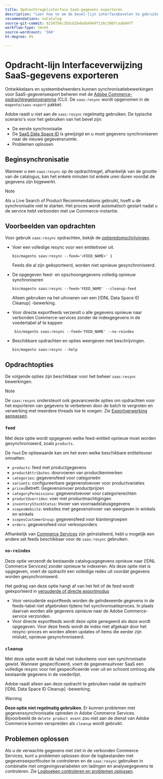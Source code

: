 ```yaml
---
title: Opdrachtregelinterface SaaS-gegevens exporteren
description: "Leer hoe te om de bevel-lijn interfacebevelen te gebruiken om voer en processen voor te beheren [!DNL data export extension] voor Adobe Commerce SaaS services."
recommendations: noCatalog
source-git-commit: 8230756c203cb2b4bdb4949f116c398fcaab84ff
workflow-type: tm+mt
source-wordcount: '560'
ht-degree: 0%

---
```


# Opdracht-lijn Interfaceverwijzing SaaS-gegevens exporteren

Ontwikkelaars en systeembeheerders kunnen synchronisatiebewerkingen voor SaaS-gegevensexport beheren met de [Adobe Commerce-opdrachtregelprogramma](https://experienceleague.adobe.com/en/docs/commerce-operations/configuration-guide/cli/config-cli) (CLI). De `saas:resync` wordt opgenomen in de `magento/saas-export` pakket.

Adobe raadt u niet aan de `saas:resync` regelmatig gebruiken. De typische scenario&#39;s voor het gebruiken van het bevel zijn:

- De eerste synchronisatie
- De [SaaS Data Space ID](https://experienceleague.adobe.com/en/docs/commerce-admin/config/services/saas) is gewijzigd en u moet gegevens synchroniseren naar de nieuwe gegevensruimte.
- Problemen oplossen

## Beginsynchronisatie

Wanneer u een `saas:resync` op de opdrachtregel, afhankelijk van de grootte van de catalogus, kan het enkele minuten tot enkele uren duren voordat de gegevens zijn bijgewerkt.

>[!NOTE]
>Als u Live Search of Product Recommendations gebruikt, hoeft u de synchronisatie niet te starten. Het proces wordt automatisch gestart nadat u de service hebt verbonden met uw Commerce-instantie.

## Voorbeelden van opdrachten

Voor gebruik `saas:resync` opdrachten, bekijk de [optieredomschrijvingen](#command-options).

- Voer een volledige resync voor een entiteitvoer uit.

  ```
  bin/magento saas:resync --feed='<FEED_NAME>' 1
  ```

  Feeds die al zijn geëxporteerd, worden niet opnieuw gesynchroniseerd.

- De opgegeven feed- en opschoongegevens volledig opnieuw synchroniseren

  ```
  bin/magento saas:resync --feed='FEED_NAME' --cleanup-feed
  ```

  Alleen gebruiken na het uitvoeren van een [!DNL Data Space ID Cleanup] -bewerking.

- Voor directe exportfeeds verzendt u alle gegevens opnieuw naar verbonden Commerce-services zonder de indexgegevens in de voedertabel af te kappen

  ```
   bin/magento saas:resync --feed='FEED_NAME' --no-reindex
  ```

- Beschikbare opdrachten en opties weergeven met beschrijvingen.

  ```
  bin/magento saas:resync --help
  ```

## Opdrachtopties

De volgende opties zijn beschikbaar voor het beheer `saas:resync` bewerkingen.

>[!NOTE]
>
>De `saas:resync` ondersteunt ook geavanceerde opties om opdrachten voor het exporteren van gegevens te verbeteren door de batch te vergroten en verwerking met meerdere threads toe te voegen. Zie [Exportverwerking aanpassen](customize-export-processing.md).

### `feed`

Met deze optie wordt opgegeven welke feed-entiteit opnieuw moet worden gesynchroniseerd, zoals `products`.

De `feed` De optiewaarde kan om het even welke beschikbare entiteitsvoer omvatten:

- `products`: feed met productgegevens
- `productAttributes`: doorvoeren van productkenmerken
- `categories`: gegevensfeed voor categorieën
- `variants`: configureerbare gegevenstoevoer voor productvariaties
- `prices`Betreft: Gegevensinvoer productprijzen
- `categoryPermissions`: gegevenstoevoer voor categorierechten
- `productOverrides`: voer met productmachtigingen
- `inventoryStockStatus`: Invoer van voorraadstatusgegevens
- `scopesWebsite`: websites met gegevensinvoer van weergaven in winkels en winkels
- `scopesCustomerGroup`: gegevensfeed voor klantengroepen
- `orders`: gegevensfeed voor verkooporders

Afhankelijk van [Commerce Services](../landing/saas.md) zijn geïnstalleerd, hebt u mogelijk een andere set feeds beschikbaar voor de `saas:resync` gebruiken.

### `no-reindex`

Deze optie verzendt de bestaande catalogusgegevens opnieuw naar [!DNL Commerce Services] zonder opnieuw te indexeren. Als deze optie niet is opgegeven, voert de opdracht een volledige redex uit voordat gegevens worden gesynchroniseerd.

Het gedrag van deze optie hangt af van het feit of de feed wordt geëxporteerd in [verouderde of directe exportmodus](data-synchronization.md#synchronization-modes)

- Voor verouderde exportfeeds worden de geïndexeerde gegevens in de feeds-tabel niet afgebroken tijdens het synchronisatieproces. In plaats daarvan worden alle gegevens opnieuw naar de Adobe Commerce-service verzonden.
- Voor directe exportfeeds wordt deze optie genegeerd als deze wordt opgegeven. Voor deze feeds wordt de index niet afgekapt door het resync-proces en worden alleen updates of items die eerder zijn mislukt, opnieuw gesynchroniseerd.

### `cleanup`

Met deze optie wordt de tabel met indexitems voor een synchronisatie gewist. Wanneer gespecificeerd, voert de gegevensuitvoer SaaS een volledige resync voor het gespecificeerde voer uit en schoont omhoog alle bestaande gegevens in de voederlijst.

Adobe raadt alleen aan deze opdracht te gebruiken nadat de opdracht [!DNL Data Space ID Cleanup] -bewerking.

>[!WARNING]
>
>**Deze optie niet regelmatig gebruiken**. Er kunnen problemen met gegevenssynchronisatie optreden in Adobe Commerce Services. Bijvoorbeeld de `delete product event` zou niet aan de dienst van Adobe Commerce kunnen verspreiden als `cleanup` wordt gebruikt.

## Problemen oplossen

Als u de verwachte gegevens niet ziet in de verbonden Commerce Services, kunt u problemen oplossen door de logbestanden met gegevensexportfouten te controleren en de `saas:resync` gebruiken in combinatie met omgevingsvariabelen om ladingen en analysegegevens te controleren. Zie [Logboeken controleren en problemen oplossen](troubleshooting-logging.md).
